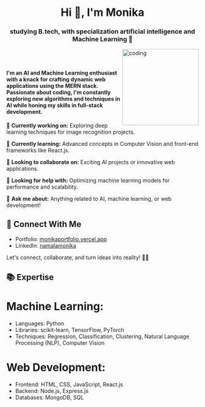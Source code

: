 <h1 align="center">Hi 👋, I'm Monika</h1>
<h3 align="center">studying B.tech, with specialization artificial intelligence and Machine Learning 🤖</h3>
<img align = "right" alt="coding" width="200" src="https://github.com/MONIKANAMALA/MONIKANAMALA/assets/104424662/0bf6b1b4-a40d-4f91-83e5-e07517eb3a47"><br><br>

#### I'm an AI and Machine Learning enthusiast with a knack for crafting dynamic web applications using the MERN stack. Passionate about coding, I'm constantly exploring new algorithms and techniques in AI while honing my skills in full-stack development.     


🔭 **Currently working on:** Exploring deep learning techniques for image recognition projects.

🌱 **Currently learning:** Advanced concepts in Computer Vision and front-end frameworks like React.js.

👯 **Looking to collaborate on:** Exciting AI projects or innovative web applications.

🤔 **Looking for help with:** Optimizing machine learning models for performance and scalability.

💬 **Ask me about:** Anything related to AI, machine learning, or web development!

## 🔗 Connect With Me
- Portfolio: [monikaportfolio.vercel.app](https://monikaportfolio.vercel.app/)
- LinkedIn: [namalamonika](https://www.linkedin.com/in/namalamonika/)

Let's connect, collaborate, and turn ideas into reality! 🚀✨

## 📚 Expertise
# Machine Learning:
- Languages: Python
- Libraries: scikit-learn, TensorFlow, PyTorch
- Techniques: Regression, Classification, Clustering, Natural Language Processing (NLP), Computer Vision
# Web Development:
- Frontend: HTML, CSS, JavaScript, React.js
- Backend: Node.js, Express.js
- Databases: MongoDB, SQL


